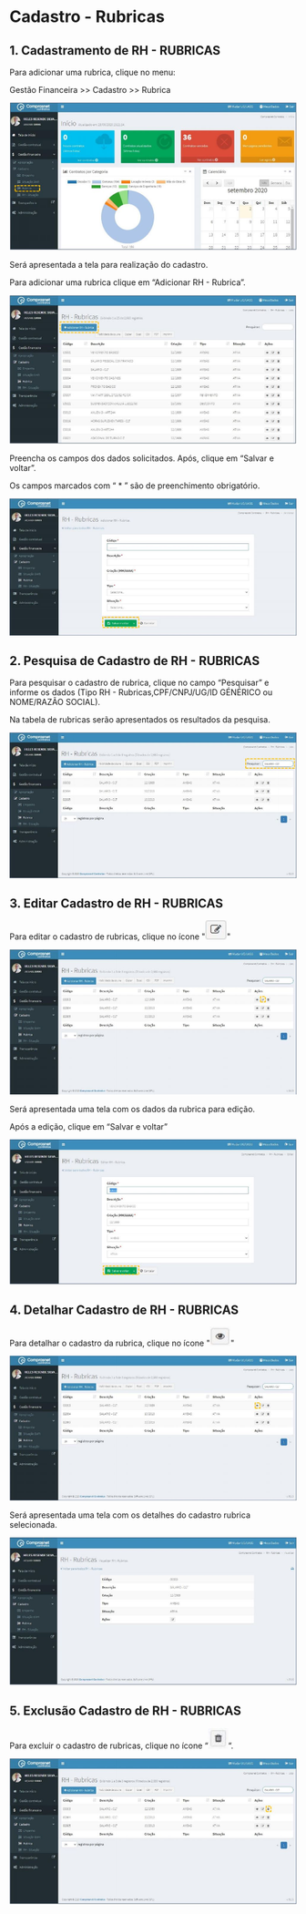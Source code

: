 # Cadastro - Rubricas

## 1. Cadastramento de RH - RUBRICAS

Para adicionar uma rubrica, clique no menu:

Gestão Financeira >> Cadastro >> Rubrica

![FIGURA 1 – Cadastramento RH - Rubricas](./images/figura1.JPG)

Será apresentada a tela para realização do cadastro.

Para adicionar uma rubrica clique em “Adicionar RH - Rubrica”.

![FIGURA 2 - Adicionar RH - Rubricas](./images/figura2.JPG)

Preencha os campos dos dados solicitados. Após, clique em
“Salvar e voltar”.

Os campos marcados com “ * ” são de preenchimento obrigatório.

![FIGURA 3 - Inclusão de Dados](./images/figura3.JPG)

## 2. Pesquisa de Cadastro de RH - RUBRICAS
Para pesquisar o cadastro de rubrica, clique no campo “Pesquisar” e informe
os dados (Tipo RH - Rubricas,CPF/CNPJ/UG/ID GÉNÉRICO ou NOME/RAZÃO
SOCIAL).

Na tabela de rubricas serão apresentados os resultados da pesquisa.

![FIGURA 4 - Pesquisa de Cadastro de RH - Rubricas](./images/figura4.JPG)

## 3. Editar Cadastro de RH - RUBRICAS
Para editar o cadastro de rubricas, clique no ícone "![editar](../../icons/editar.JPG)"

![FIGURA 5 - Lista de Cadastro de RH - Rubricas](./images/figura5.JPG)

Será apresentada uma tela com os dados da rubrica para edição.

Após a edição, clique em “Salvar e voltar”

![FIGURA 6 - Editar Cadastro de RH - Rubricas](./images/figura6.JPG)

## 4. Detalhar Cadastro de RH - RUBRICAS
Para detalhar o cadastro da rubrica, clique no ícone "![detalhar](../../icons/detalhar.JPG)"

![FIGURA 7 - Detalhar Cadastro de RH - Rubricas](./images/figura7.JPG)

Será apresentada uma tela com os detalhes do cadastro rubrica selecionada.

![FIGURA 8 - Detalhes de Cadastro de RH - Rubricas](./images/figura8.JPG)

## 5. Exclusão Cadastro de RH - RUBRICAS

Para excluir o cadastro de rubricas, clique no ícone “![deletar](../../icons/deletar.JPG)“.

![FIGURA 9 - Exclusão de Cadastro de RH – Rubricas](./images/figura9.JPG)
